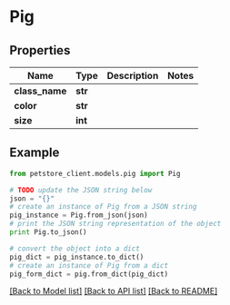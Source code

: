 # Pig


## Properties

Name | Type | Description | Notes
------------ | ------------- | ------------- | -------------
**class_name** | **str** |  | 
**color** | **str** |  | 
**size** | **int** |  | 

## Example

```python
from petstore_client.models.pig import Pig

# TODO update the JSON string below
json = "{}"
# create an instance of Pig from a JSON string
pig_instance = Pig.from_json(json)
# print the JSON string representation of the object
print Pig.to_json()

# convert the object into a dict
pig_dict = pig_instance.to_dict()
# create an instance of Pig from a dict
pig_form_dict = pig.from_dict(pig_dict)
```
[[Back to Model list]](../README.md#documentation-for-models) [[Back to API list]](../README.md#documentation-for-api-endpoints) [[Back to README]](../README.md)


